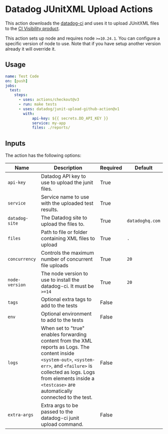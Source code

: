 # Datadog JUnitXML Upload Actions

This action downloads the [datadog-ci](https://github.com/DataDog/datadog-ci) and uses it to upload JUnitXML files
to the [CI Visibility product](https://docs.datadoghq.com/continuous_integration/).

This action sets up node and requires node `>=10.24.1`. You can configure a specific version of node to use.
Note that if you have setup another version already it will override it.

## Usage

```yaml
name: Test Code
on: [push]
jobs:
  test:
    steps:
      - uses: actions/checkout@v3
      - run: make tests
      - uses: datadog/junit-upload-github-action@v1
        with:
            api-key: ${{ secrets.DD_API_KEY }}
            service: my-app
            files: ./reports/
```

## Inputs

The action has the following options:

| Name | Description | Required | Default |
| ---- | ----------- | -------- | ------- |
| `api-key` | Datadog API key to use to upload the junit files. | True | |
| `service` | Service name to use with the uploaded test results. | True | |
| `datadog-site` | The Datadog site to upload the files to. | True | `datadoghq.com` |
| `files` | Path to file or folder containing XML files to upload | True | `.` |
| `concurrency` | Controls the maximum number of concurrent file uploads | True | `20` |
| `node-version` | The node version to use to install the datadog-ci. It must be `>=14` | True | `20` |
| `tags` | Optional extra tags to add to the tests | False | |
| `env` | Optional environment to add to the tests | False | |
| `logs` | When set to "true" enables forwarding content from the XML reports as Logs. The content inside `<system-out>`, `<system-err>`, and `<failure>` is collected as logs. Logs from elements inside a `<testcase>` are automatically connected to the test. | False | |
| `extra-args` | Extra args to be passed to the datadog-ci junit upload command.| False | |

